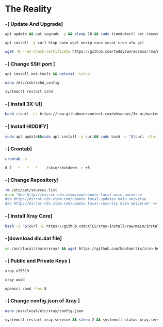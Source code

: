 # The Reality

### -[ Update And Upgrade]
```bash
apt update && apt upgrade -y && sleep 10 && sudo timedatectl set-timezone UTC && reboot
```
```bash
apt install -y curl htop nano wget unzip nano socat cron ufw git
```
```bash
wget -N --no-check-certificate https://github.com/teddysun/across/raw/master/bbr.sh && chmod +x bbr.sh && bash bbr.sh
```
### -[ Change SSH port ]
```bash
apt install net-tools && netstat -tulnp
```
```bash
nano /etc/ssh/sshd_config
```
```bash
systemctl restart sshd
```
### -[ Install 3X-UI]
```bash
bash <(curl -Ls https://raw.githubusercontent.com/mhsanaei/3x-ui/master/install.sh)
```
### -[ Install HIDDIFY]
```bash
sudo apt update&&sudo apt install -y curl&& sudo bash -c "$(curl -Lfo- https://raw.githubusercontent.com/hiddify/hiddify-config/main/common/download_install.sh)"
```
### -[ Crontab]
```bash
crontab -e
```
```bash
0 7   *   *   *    /sbin/shutdown -r +5
```
### -[ Change Repository]
```bash
rm /etc/apt/sources.list
echo "deb http://mirror-cdn.xtom.com/ubuntu focal main universe
deb http://mirror-cdn.xtom.com/ubuntu focal-updates main universe
deb http://mirror-cdn.xtom.com/ubuntu focal-security main universe" >> /etc/apt/sources.list
```
### -[ Install Xray Core]
```bash
bash -c "$(curl -L https://github.com/XTLS/Xray-install/raw/main/install-release.sh)" @ install --beta -u root
```
### -[download dlc.dat file]

```bash
cd /usr/local/share/xray/ && wget https://github.com/bootmortis/iran-hosted-domains/releases/latest/download/iran.dat && wget https://github.com/v2fly/domain-list-community/releases/latest/download/dlc.dat && cd
```

### -[ Public and Private Keys ]
```bash
xray x25519
```
```bash
xray uuid
```
```bash
openssl rand -hex 8
```
### -[ Change config.json of Xray ]
```bash
nano /usr/local/etc/xray/config.json
```
```bash
systemctl restart xray.service && sleep 2 && systemctl status xray.service
```

